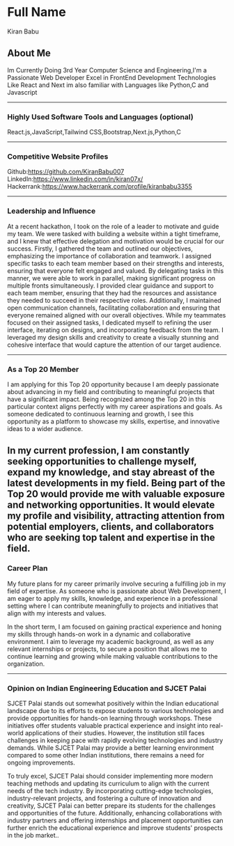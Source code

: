 # Full Name
Kiran Babu
## About Me

Im Currently Doing 3rd Year Computer Science and Engineering,I'm a Passionate Web Developer Excel in FrontEnd Development Technologies Like React and Next
im also familiar with Languages like Python,C and Javascript

---



### Highly Used Software Tools and Languages (optional)

React.js,JavaScript,Tailwind CSS,Bootstrap,Next.js,Python,C

---

### Competitive Website Profiles

Github:https://github.com/KiranBabu007
LinkedIn:https://www.linkedin.com/in/kiran07x/
Hackerrank:https://www.hackerrank.com/profile/kiranbabu3355

---

### Leadership and Influence

At a recent hackathon, I took on the role of a leader to motivate and guide my team. We were tasked with building a website within a tight timeframe, and I knew that effective delegation and motivation would be crucial for our success. Firstly, I gathered the team and outlined our objectives, emphasizing the importance of collaboration and teamwork. I assigned specific tasks to each team member based on their strengths and interests, ensuring that everyone felt engaged and valued.
By delegating tasks in this manner, we were able to work in parallel, making significant progress on multiple fronts simultaneously. I provided clear guidance and support to each team member, ensuring that they had the resources and assistance they needed to succeed in their respective roles. Additionally, I maintained open communication channels, facilitating collaboration and ensuring that everyone remained aligned with our overall objectives.
While my teammates focused on their assigned tasks, I dedicated myself to refining the user interface, iterating on designs, and incorporating feedback from the team. I leveraged my design skills and creativity to create a visually stunning and cohesive interface that would capture the attention of our target audience.

---

### As a Top 20 Member

I am applying for this Top 20 opportunity because I am deeply passionate about advancing in my field and contributing to meaningful projects that have a significant impact. Being recognized among the Top 20 in this particular context aligns perfectly with my career aspirations and goals. As someone dedicated to continuous learning and growth, I see this opportunity as a platform to showcase my skills, expertise, and innovative ideas to a wider audience.

In my current profession, I am constantly seeking opportunities to challenge myself, expand my knowledge, and stay abreast of the latest developments in my field. Being part of the Top 20 would provide me with valuable exposure and networking opportunities.
It would elevate my profile and visibility, attracting attention from potential employers, clients, and collaborators who are seeking top talent and expertise in the field.
---

### Career Plan

My future plans for my career primarily involve securing a fulfilling job in my field of expertise. As someone who is passionate about Web Development, I am eager to apply my skills, knowledge, and experience in a professional setting where I can contribute meaningfully to projects and initiatives that align with my interests and values.

In the short term, I am focused on gaining practical experience and honing my skills through hands-on work in a dynamic and collaborative environment. I aim to leverage my academic background, as well as any relevant internships or projects, to secure a position that allows me to continue learning and growing while making valuable contributions to the organization.

---

### Opinion on Indian Engineering Education and SJCET Palai

SJCET Palai stands out somewhat positively within the Indian educational landscape due to its efforts to expose students to various technologies and provide opportunities for hands-on learning through workshops. These initiatives offer students valuable practical experience and insight into real-world applications of their studies. However, the institution still faces challenges in keeping pace with rapidly evolving technologies and industry demands. While SJCET Palai may provide a better learning environment compared to some other Indian institutions, there remains a need for ongoing improvements.

To truly excel, SJCET Palai should consider implementing more modern teaching methods and updating its curriculum to align with the current needs of the tech industry. By incorporating cutting-edge technologies, industry-relevant projects, and fostering a culture of innovation and creativity, SJCET Palai can better prepare its students for the challenges and opportunities of the future. Additionally, enhancing collaborations with industry partners and offering internships and placement opportunities can further enrich the educational experience and improve students' prospects in the job market..
